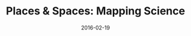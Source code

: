 ---
date: 2016-02-19
title: "Places & Spaces: Mapping Science"
source: CDC Foundation
sourceUrl: https://ftp.cdcfoundation.org/blog-entry/places-spaces-mapping-science
pdfLink: 20160219-places-and-spaces-mapping-science.pdf
---
